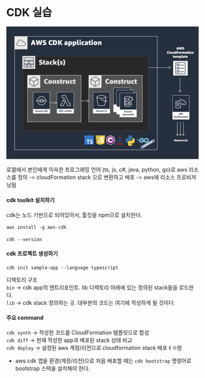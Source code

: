 CDK 실습
=======
![cdk app](./image/cdk_app.png)

로컬에서 본인에게 익숙한 프로그래밍 언어 (ts, js, c#, java, python, go)로 aws 리소스를 정의 -> cloudFormation stack 으로 변환하고 배포 -> aws에 리소스 프로비저닝됨


#### cdk toolkit 설치하기  
cdk는 노드 기반으로 되어있어서, 툴킷을 npm으로 설치한다.
```
aws install -g aws-cdk

cdk --version
```

#### cdk 프로젝트 생성하기
```
cdk init sample-app --language typescript
```
디렉토리 구조  
`bin` -> cdk app의 엔트리포인트. lib 디렉토리 아래에 있는 정의된 stack들을 로드한다.  
`lib` -> cdk stack 정의하는 곳. 대부분의 코드는 여기에 작성하게 될 것이다.

#### 주요 command
`cdk synth` -> 작성한 코드를 CloudFormation 템플릿으로 합성  
`cdk diff` -> 현재 작성한 app과 배포된 stack 상태 비교  
`cdk deploy` -> 설정된 aws 계정/리전으로 cloudformation stack 배포ㅕㅇ령

* aws cdk 앱을 환경(계정/리전)으로 처음 배포할 때는 `cdk bootstrap` 명령어로 bootstrap 스택을 설치해야 한다.



